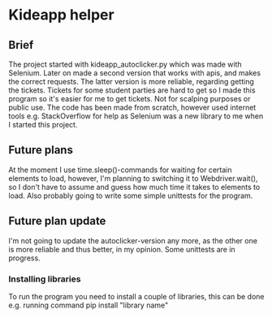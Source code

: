 # Kideapp helper

## Brief
The project started with kideapp_autoclicker.py which was made with Selenium. Later on made a second version that works with apis, and makes the correct requests. The latter version is more reliable, regarding getting the tickets. Tickets for some student parties are hard to get so I made this program so it's easier for me to get tickets. Not for scalping purposes or public use. The code has been made from scratch, however used internet tools e.g. StackOverflow for help as Selenium was a new library to me when I started this project.

## Future plans
At the moment I use time.sleep()-commands for waiting for certain elements to load, however, I'm planning to switching it to Webdriver.wait(), so I don't have to assume and guess how much time it takes to elements to load. Also probably going to write some simple unittests for the program.

## Future plan update
I'm not going to update the autoclicker-version any more, as the other one is more reliable and thus better, in my opinion. Some unittests are in progress.

### Installing libraries

To run the program you need to install a couple of libraries, this can be done e.g. running command pip install "library name"
